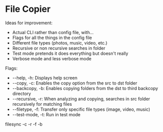 # File Copier

Ideas for improvement:
* Actual CLI rather than config file, with...
* Flags for all the things in the config file
* Different file types (photos, music, video, etc.)
* Recursive or non recursive searches in folder
* Test mode pretends it does everything but doesn't really
* Verbose mode and less verbose mode

Flags:
* --help, -h: Displays help screen
* --copy, -c: Enables the copy option from the src to dst folder
* --backcopy, -b: Enables copying folders from the dst to third backcopy directory
* --recursive, -r: When analyzing and copying, searches in src folder recursively for matching files
* --filetype, -f: Transfer only specific file types (image, video, music)
* --test-mode, -t: Run in test mode

filesync -c -r -f <filetype> -b <backcopy dir> <src> <dst>